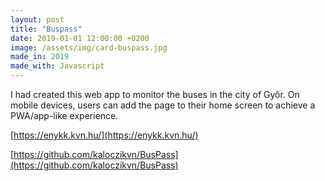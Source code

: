 ```yaml
---
layout: post
title: "Buspass"
date: 2019-01-01 12:00:00 +0200
image: /assets/img/card-buspass.jpg
made_in: 2019
made_with: Javascript
---
```


I had created this web app to monitor the buses in the city of Győr. On mobile devices, users can add the page to their home screen to achieve a PWA/app-like experience.

[https://enykk.kvn.hu/](https://enykk.kvn.hu/)

[https://github.com/kaloczikvn/BusPass](https://github.com/kaloczikvn/BusPass)
